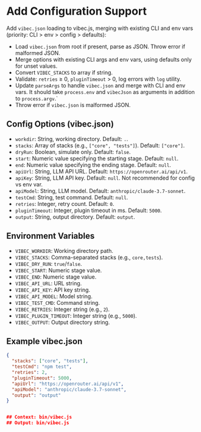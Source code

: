 # Add Configuration Support

Add `vibec.json` loading to vibec.js, merging with existing CLI and env vars (priority: CLI > env > config > defaults):
- Load `vibec.json` from root if present, parse as JSON. Throw error if malformed JSON.
- Merge options with existing CLI args and env vars, using defaults only for unset values.
- Convert `VIBEC_STACKS` to array if string.
- Validate: `retries` ≥ 0, `pluginTimeout` > 0, log errors with `log` utility.
- Update `parseArgs` to handle `vibec.json` and merge with CLI and env vars. It should take `process.env` and `vibecJson` as arguments in addition to `process.argv`.`
- Throw error if `vibec.json` is malformed JSON.

## Config Options (vibec.json)
- `workdir`: String, working directory. Default: `.`.
- `stacks`: Array of stacks (e.g., `["core", "tests"]`). Default: `["core"]`.
- `dryRun`: Boolean, simulate only. Default: `false`.
- `start`: Numeric value specifying the starting stage. Default: `null`.
- `end`: Numeric value specifying the ending stage. Default: `null`.
- `apiUrl`: String, LLM API URL. Default: `https://openrouter.ai/api/v1`.
- `apiKey`: String, LLM API key. Default: `null`. Not recommended for config vs env var.
- `apiModel`: String, LLM model. Default: `anthropic/claude-3.7-sonnet`.
- `testCmd`: String, test command. Default: `null`.
- `retries`: Integer, retry count. Default: `0`.
- `pluginTimeout`: Integer, plugin timeout in ms. Default: `5000`.
- `output`: String, output directory. Default: `output`.

## Environment Variables
- `VIBEC_WORKDIR`: Working directory path.
- `VIBEC_STACKS`: Comma-separated stacks (e.g., `core,tests`).
- `VIBEC_DRY_RUN`: `true`/`false`.
- `VIBEC_START`: Numeric stage value.
- `VIBEC_END`: Numeric stage value.
- `VIBEC_API_URL`: URL string.
- `VIBEC_API_KEY`: API key string.
- `VIBEC_API_MODEL`: Model string.
- `VIBEC_TEST_CMD`: Command string.
- `VIBEC_RETRIES`: Integer string (e.g., `2`).
- `VIBEC_PLUGIN_TIMEOUT`: Integer string (e.g., `5000`).
- `VIBEC_OUTPUT`: Output directory string.

## Example vibec.json
```json
{
  "stacks": ["core", "tests"],
  "testCmd": "npm test",
  "retries": 2,
  "pluginTimeout": 5000,
  "apiUrl": "https://openrouter.ai/api/v1",
  "apiModel": "anthropic/claude-3.7-sonnet",
  "output": "output"
}


## Context: bin/vibec.js
## Output: bin/vibec.js